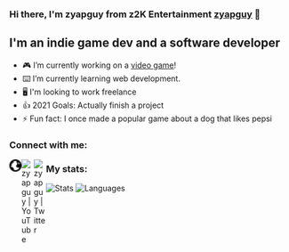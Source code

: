 ### Hi there, I'm zyapguy from z2K Entertainment [zyapguy][website] 👋

## I'm an indie game dev and a software developer
- 🎮 I’m currently working on a [video game][website]!
- ⌨️ I’m currently learning web development.
- 🖥️ I'm looking to work freelance
- 👍 2021 Goals: Actually finish a project
- ⚡ Fun fact: I once made a popular game about a dog that likes pepsi

### Connect with me:

[<img align="left" alt="zyapguy" width="22px" src="https://raw.githubusercontent.com/iconic/open-iconic/master/svg/globe.svg" />][website]
[<img align="left" alt="zyapguy | YouTube" width="22px" src="https://cdn.jsdelivr.net/npm/simple-icons@v3/icons/youtube.svg" />][youtube]
[<img align="left" alt="zyapguy | Twitter" width="22px" src="https://cdn.jsdelivr.net/npm/simple-icons@v3/icons/twitter.svg" />][twitter]





### My stats:
![Stats](https://github-readme-stats.vercel.app/api?username=zyapguy&show_icons=true&theme=vue)
![Languages](https://github-readme-stats.vercel.app/api/top-langs/?username=zyapguy&layout=compact&theme=vue)

[website]: https://www.zyapimstudios.com/generations
[twitter]: https://twitter.com/zyapguy
[youtube]: https://www.youtube.com/channel/UCc4IizbM0q_JySK3XUY0Drw
<br />
<br />
